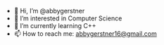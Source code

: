 - 👋 Hi, I’m @abbygerstner
- 👀 I’m interested in Computer Science
- 🌱 I’m currently learning C++
- 📫 How to reach me: abbygerstner16@gmail.com

<!---
abbygerstner/abbygerstner is a ✨ special ✨ repository because its `README.md` (this file) appears on your GitHub profile.
You can click the Preview link to take a look at your changes.
--->
